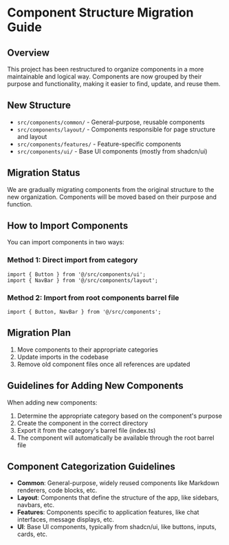# Component Structure Migration Guide

## Overview

This project has been restructured to organize components in a more maintainable and logical way. Components are now grouped by their purpose and functionality, making it easier to find, update, and reuse them.

## New Structure

- `src/components/common/` - General-purpose, reusable components
- `src/components/layout/` - Components responsible for page structure and layout
- `src/components/features/` - Feature-specific components
- `src/components/ui/` - Base UI components (mostly from shadcn/ui)

## Migration Status

We are gradually migrating components from the original structure to the new organization. Components will be moved based on their purpose and function.

## How to Import Components

You can import components in two ways:

### Method 1: Direct import from category

```tsx
import { Button } from '@/src/components/ui';
import { NavBar } from '@/src/components/layout';
```

### Method 2: Import from root components barrel file

```tsx
import { Button, NavBar } from '@/src/components';
```

## Migration Plan

1. Move components to their appropriate categories
2. Update imports in the codebase
3. Remove old component files once all references are updated

## Guidelines for Adding New Components

When adding new components:

1. Determine the appropriate category based on the component's purpose
2. Create the component in the correct directory
3. Export it from the category's barrel file (index.ts)
4. The component will automatically be available through the root barrel file

## Component Categorization Guidelines

- **Common**: General-purpose, widely reused components like Markdown renderers, code blocks, etc.
- **Layout**: Components that define the structure of the app, like sidebars, navbars, etc.
- **Features**: Components specific to application features, like chat interfaces, message displays, etc.
- **UI**: Base UI components, typically from shadcn/ui, like buttons, inputs, cards, etc. 